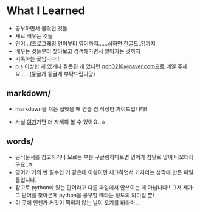 # What I Learned

- 공부하면서 몰랐던 것들
- 새로 배우는 것들
- 언어...(프로그래밍 언어부터 영어까지......심하면 한글도..?)까지
- 배우는 것들부터 찾아보고 검색해가면서 알아가는 것까지
- 기록하는 곳입니다!!!
- p.s 이상한 게 있거나 잘못된 게 있다면 ndh0210@naver.com으로 메일 주세요......(둥글게 둥글게 부탁드립니당)





## markdown/

- markdown을 처음 접했을 때 연습 겸 작성한 가이드입니다!

- 사실 [여기](https://www.markdownguide.org/cheat-sheet)가면 더 자세히 볼 수 있어요..ㅎ





## words/

- 공식문서를 참고하거나 모르는 부분 구글링하다보면 영어가 참말로 많이 나오더라구요..ㅎ
- 영어가 거의 반 필수인 거 같은데 이왕이면 체크하면서 가자라는 생각에 만든 파일들입니다.
- 참고로 python에 있는 단어라고 다른 파일에서 안쓰이는 게 아닙니다!! 그저 제가 그 단어를 찾아본게 python을 공부할 때라는 정도의 의미일 뿐!
- 이 곳에 언젠가 커밋이 찍히지 않는 날이 오기를 바라며...
